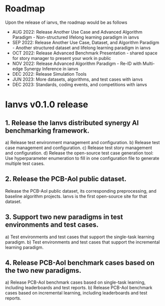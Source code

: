 # Roadmap

Upon the release of ianvs, the roadmap would be as follows
- AUG 2022: Release Another Use Case and Advanced Algorithm Paradigm - Non-structured lifelong learning paradigm in ianvs
- SEP 2022: Release Another Use Case, Dataset, and Algorithm Paradigm - Another structured dataset and lifelong learning paradigm in ianvs
- OCT 2022: Release Advanced Benchmark Presentation - shared space for story manager to present your work in public
- NOV 2022: Release Advanced Algorithm Paradigm - Re-ID with Multi-edge Synergy Inference in ianvs
- DEC 2022: Release Simulation Tools
- JUN 2023: More datasets, algorithms, and test cases with ianvs
- DEC 2023: Standards, coding events, and competitions with ianvs



# Ianvs v0.1.0 release
## 1. Release the Ianvs distributed synergy AI benchmarking framework.
   a) Release test environment management and configuration.
   b) Release test case management and configuration.
   c) Release test story management and configuration.
   d) Release the open-source test case generation tool: Use hyperparameter enumeration to fill in one configuration file to generate multiple test cases.

## 2. Release the PCB-AoI public dataset.
Release the PCB-AoI public dataset, its corresponding preprocessing, and baseline algorithm projects. 
Ianvs is the first open-source site for that dataset.

## 3. Support two new paradigms in test environments and test cases. 
   a) Test environments and test cases that support the single-task learning paradigm.
   b) Test environments and test cases that support the incremental learning paradigm.

## 4. Release PCB-AoI benchmark cases based on the two new paradigms.
   a) Release PCB-AoI benchmark cases based on single-task learning, including leaderboards and test reports.
   b) Release PCB-AoI benchmark cases based on incremental learning, including leaderboards and test reports.
